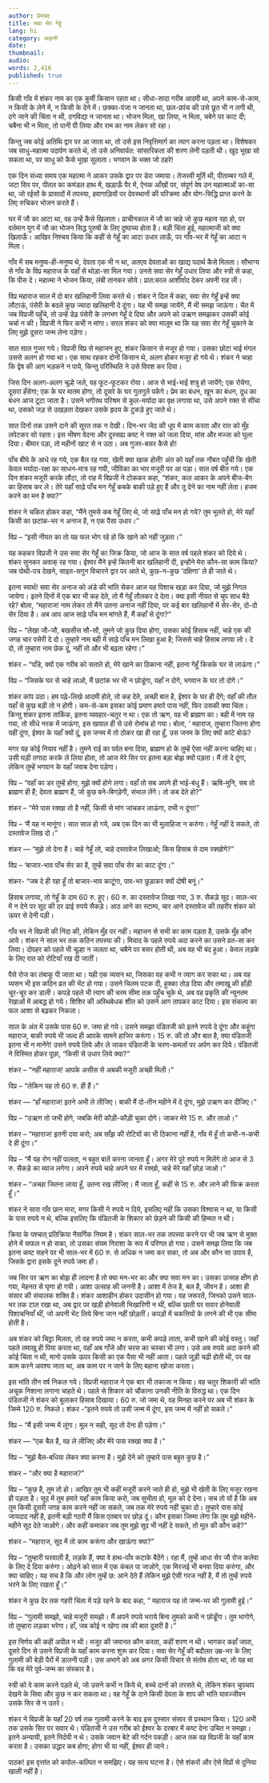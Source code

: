 ```yaml
---
author: प्रेमचंद
title: सवा सेर गेहूं
lang: hi
category: कहानी
date: 
thumbnail: 
audio:
words: 2,416
published: true
---
```


किसी गाँव में शंकर नाम का एक कुर्मी किसान रहता था। सीधा-सादा गरीब आदमी था, अपने काम-से-काम, न किसी के लेने में, न किसी के देने में। छक्का-पंजा न जानता था, छल-प्रपंच की उसे छूत भी न लगी थी, ठगे जाने की चिंता न थी, ठगविद्या न जानता था। भोजन मिला, खा लिया, न मिला, चबेने पर काट दी; चबैना भी न मिला, तो पानी पी लिया और राम का नाम लेकर सो रहा।

किन्तु जब कोई अतिथि द्वार पर आ जाता था, तो उसे इस निवृत्तिमार्ग का त्याग करना पड़ता था। विशेषकर जब साधु-महात्मा पदार्पण करते थे, तो उसे अनिवार्यत: सांसारिकता की शरण लेनी पड़ती थी। खुद भूखा सो सकता था, पर साधु को कैसे भूखा सुलाता। भगवान के भक्त जो ठहरे!

एक दिन संध्या समय एक महात्मा ने आकर उसके द्वार पर डेरा जमाया। तेजस्वी मूर्ति थी, पीताम्बर गले में, जटा सिर पर, पीतल का कमंडल हाथ में, खड़ाऊँ पैर में, ऐनक आँखों पर, संपूर्ण वेष उन महात्माओं का-सा था, जो रईसों के प्रासादों में तपस्या, हवागाड़ियों पर देवस्थानों की परिक्रमा और योग-सिद्धि प्राप्त करने के लिए रुचिकर भोजन करते हैं।

घर में जौ का आटा था, वह उन्हें कैसे खिलाता। प्राचीनकाल में जौ का चाहे जो कुछ महत्व रहा हो, पर वर्तमान युग में जौ का भोजन सिद्ध पुरुषों के लिए दुष्पाच्य होता है। बड़ी चिंता हुई, महात्माजी को क्या खिलाऊँ। आखिर निश्चय किया कि कहीं से गेहूँ का आटा उधार लाऊँ, पर गाँव-भर में गेहूँ का आटा न मिला।

गाँव में सब मनुष्य-ही-मनुष्य थे, देवता एक भी न था, अतएव देवताओं का खाद्य पदार्थ कैसे मिलता। सौभाग्य से गाँव के विप्र महाराज के यहाँ से थोड़ा-सा मिल गया। उनसे सवा सेर गेहूँ उधार लिया और स्त्री से कहा, कि पीस दे। महात्मा ने भोजन किया, लंबी तानकर सोये। प्रात:काल आशीर्वाद देकर अपनी राह ली।

विप्र महाराज साल में दो बार खलिहानी लिया करते थे। शंकर ने दिल में कहा, सवा सेर गेहूँ इन्हें क्या लौटाऊं, पंसेरी के बदले कुछ ज्यादा खलिहानी दे दूंगा। यह भी समझ जायेंगे, मैं भी समझ जाऊंगा। चैत में जब विप्रजी पहुँचे, तो उन्हें डेढ़ पंसेरी के लगभग गेहूँ दे दिया और अपने को उऋण समझकर उसकी कोई चर्चा न की। विप्रजी ने फिर कभी न मांगा। सरल शंकर को क्या मालूम था कि यह सवा सेर गेहूँ चुकाने के लिए मुझे दूसरा जन्म लेना पड़ेगा।

सात साल गुजर गये। विप्रजी विप्र से महाजन हुए, शंकर किसान से मजूर हो गया। उसका छोटा भाई मंगल उससे अलग हो गया था। एक साथ रहकर दोनों किसान थे, अलग होकर मजूर हो गये थे। शंकर ने चाहा कि द्वेष की आग भड़कने न पाये, किन्तु परिस्थिति ने उसे विवश कर दिया।

जिस दिन अलग-अलग चूल्हे जले, वह फूट-फूटकर रोया। आज से भाई-भाई शत्रु हो जायेंगे; एक रोयेगा, दूसरा हँसेगा; एक के घर मातम होगा, तो दूसरे के घर गुलगुले पकेंगे। प्रेम का बंधन, खून का बंधन, दूध का बंधन आज टूटा जाता है। उसने भगीरथ परिश्रम से कुल-मर्यादा का वृक्ष लगाया था, उसे अपने रक्त से सींचा था, उसको जड़ से उखड़ता देखकर उसके हृदय के टुकड़े हुए जाते थे।

सात दिनों तक उसने दाने की सूरत तक न देखी। दिन-भर जेठ की धूप में काम करता और रात को मुँह लपेटकर सो रहता। इस भीषण वेदना और दुस्सह्य कष्ट ने रक्त को जला दिया, मांस और मज्जा को घुला दिया। बीमार पड़ा, तो महीनों खाट से न उठा। अब गुजर-बसर कैसे हो!

पाँच बीघे के आधे रह गये, एक बैल रह गया, खेती क्या खाक होती! अंत को यहाँ तक नौबत पहुँची कि खेती केवल मर्यादा-रक्षा का साधन-मात्र रह गयी, जीविका का भार मजूरी पर आ पड़ा। सात वर्ष बीत गये। एक दिन शंकर मजूरी करके लौटा, तो राह में विप्रजी ने टोककर कहा, “शंकर, कल आकर के अपने बीज-बेंग का हिसाब कर ले। तेरे यहाँ साढ़े पाँच मन गेहूँ कबके बाकी पड़े हुए हैं और तू देने का नाम नहीं लेता। हजम करने का मन है क्या?”

शंकर ने चकित होकर कहा, “मैंने तुमसे कब गेहूँ लिए थे, जो साढ़े पाँच मन हो गये? तुम भूलते हो, मेरे यहाँ किसी का छटांक-भर न अनाज है, न एक पैसा उधार।”

विप्र – “इसी नीयत का तो यह फल भोग रहे हो कि खाने को नहीं जुड़ता।”

यह कहकर विप्रजी ने उस सवा सेर गेहूँ का जिक्र किया, जो आज के सात वर्ष पहले शंकर को दिये थे। शंकर सुनकर अवाक् रह गया। ईश्वर मैंने इन्हें कितनी बार खलिहानी दी, इन्होंने मेरा कौन-सा काम किया? जब पोथी-पत्र देखने, साइत-सगुन विचारने द्वार पर आते थे, कुछ-न-कुछ ‘दक्षिणा’ ले ही जाते थे।

इतना स्वार्थ! सवा सेर अनाज को अंडे की भांति सेकर आज यह पिशाच खड़ा कर दिया, जो मुझे निगल जायेगा। इतने दिनों में एक बार भी कह देते, तो मैं गेहूँ तौलकर दे देता। क्या इसी नीयत से चुप साध बैठे रहे? बोला, “महाराज! नाम लेकर तो मैंने उतना अनाज नहीं दिया, पर कई बार खलिहानों में सेर-सेर, दो-दो सेर दिया है। अब आप आज साढ़े पाँच मन मांगते हैं, मैं कहाँ से दूंगा?”

विप्र – “लेखा जौ-जौ, बखसीस सौ-सौ, तुमने जो कुछ दिया होगा, उसका कोई हिसाब नहीं, चाहे एक की जगह चार पसेरी दे दो। तुम्हारे नाम बही में साढ़े पाँच मन लिखा हुआ है; जिससे चाहे हिसाब लगवा लो। दे दो, तो तुम्हारा नाम छेक दूं, नहीं तो और भी बढ़ता रहेगा।”

शंकर – “पाँडे, क्यों एक गरीब को सताते हो, मेरे खाने का ठिकाना नहीं, इतना गेहूँ किसके घर से लाऊंगा।”

विप्र – “जिसके घर से चाहे लाओ, मैं छटांक भर भी न छोडूंगा, यहाँ न दोगे, भगवान के घर तो दोगे।”

शंकर कांप उठा। हम पढ़े-लिखे आदमी होते, तो कह देते, अच्छी बात है, ईश्वर के घर ही देंगे; वहाँ की तौल यहाँ से कुछ बड़ी तो न होगी। कम-से-कम इसका कोई प्रमाण हमारे पास नहीं, फिर उसकी क्या चिंता। किन्तु शंकर इतना तार्किक, इतना व्यवहार-चतुर न था। एक तो ऋण, वह भी ब्राह्मण का। बही में नाम रह गया, तो सीधे नरक में जाऊंगा, इस खयाल ही से उसे रोमांच हो गया। बोला, ‘ महाराज, तुम्हारा जितना होगा यहीं दूंगा, ईश्वर के यहाँ क्यों दूं, इस जनम में तो ठोकर खा ही रहा हूँ, उस जनम के लिए क्यों कांटे बोऊं? 

मगर यह कोई नियाव नहीं है। तुमने राई का पर्वत बना दिया, ब्राह्मण हो के तुम्हें ऐसा नहीं करना चाहिए था। उसी घड़ी तगादा करके ले लिया होता, तो आज मेरे सिर पर इतना बड़ा बोझ क्यों पड़ता। मैं तो दे दूंगा, लेकिन तुम्हें भगवान के यहाँ जवाब देना पड़ेगा।

विप्र – “वहाँ का डर तुम्हें होगा, मुझे क्यों होने लगा। वहाँ तो सब अपने ही भाई-बंधु हैं। ऋषि-मुनि, सब तो ब्राह्मण ही हैं; देवता ब्राह्मण हैं, जो कुछ बने-बिगड़ेगी, संभाल लेंगे। तो कब देते हो?”

शंकर – “मेरे पास रक्खा तो है नहीं, किसी से मांग जांचकर लाऊंगा, तभी न दूंगा!”

विप्र – ‘मैं यह न मानूंगा। सात साल हो गये, अब एक दिन का भी मुलाहिजा न करुंगा। गेहूँ नहीं दे सकते, तो दस्तावेज लिख दो।”

शंकर — “मुझे तो देना है। चाहे गेहूँ लो, चाहे दस्तावेज लिखाओ; किस हिसाब से दाम रक्खोगे?”

विप्र – ‘बाजार-भाव पाँच सेर का है, तुम्हें सवा पाँच सेर का काट दूंगा।”

शंकर- “जब दे ही रहा हूँ तो बाजार-भाव काटूंगा, पाव-भर छुड़ाकर क्यों दोषी बनूं।”

हिसाब लगाया, तो गेहूँ के दाम 60 रु. हुए। 60 रु. का दस्तावेज लिखा गया, 3 रु. सैकड़े सूद। साल-भर में न देने पर सूद की दर ढाई रुपये सैकड़े। आठ आने का स्टाम्प, चार आने दस्तावेज की तहरीर शंकर को ऊपर से देनी पड़ी।

गाँव भर ने विप्रजी की निंदा की, लेकिन मुँह पर नहीं। महाजन से सभी का काम पड़ता है, उसके मुँह कौन आये। शंकर ने साल भर तक कठिन तपस्या की। मियाद के पहले रुपये अदा करने का उसने व्रत-सा कर लिया। दोपहर को पहले भी चूल्हा न जलता था, चबैने पर बसर होती थी, अब वह भी बंद हुआ। केवल लड़के के लिए रात को रोटियाँ रख दी जातीं।

पैसे रोज का तंबाकू पी जाता था। यही एक व्यसन था, जिसका वह कभी न त्याग कर सका था। अब वह व्यसन भी इस कठिन व्रत की भेंट हो गया। उसने चिलम पटक दी, हुक्का तोड़ दिया और तमाखू की हाँड़ी चूर-चूर कर डाली। कपड़े पहले भी त्याग की चरम सीमा तक पहुँच चुके थे, अब वह प्रकृति की न्यूनतम रेखाओं में आबद्ध हो गये। शिशिर की अस्थिबेधक शीत को उसने आग तापकर काट दिया। इस संकल्प का फल आशा से बढ़कर निकला।

साल के अंत में उसके पास 60 रु. जमा हो गये। उसने समझा पंडितजी को इतने रुपये दे दूंगा और कहूंगा महाराज, बाकी रुपये भी जल्द ही आपके सामने हाजिर करूंगा। 15 रु. की तो और बात है, क्या पंडितजी इतना भी न मानेंगे! उसने रुपये लिये और ले जाकर पंडितजी के चरण-कमलों पर अर्पण कर दिये। पंडितजी ने विस्मित होकर पूछा, “किसी से उधार लिये क्या?”

शंकर – “नहीं महाराज! आपके असीस से अबकी मजूरी अच्छी मिली।”

विप्र – “लेकिन यह तो 60 रु. ही हैं।”

शंकर — “हाँ महाराज! इतने अभी ले लीजिए। बाकी मैं दो-तीन महीने में दे दूंगा, मुझे उऋण कर दीजिए।”

विप्र – “उऋण तो जभी होगे, जबकि मेरी कौड़ी-कौड़ी चुका दोगे। जाकर मेरे 15 रु. और लाओ।”

शंकर – “महाराज! इतनी दया करो; अब साँझ की रोटियों का भी ठिकाना नहीं है, गाँव में हूँ तो कभी-न-कभी दे ही दूंगा।”

विप्र – “मैं यह रोग नहीं पालता, न बहुत बातें करना जानता हूँ। अगर मेरे पूरे रुपये न मिलेंगे तो आज से 3 रु. सैकड़े का ब्याज लगेगा। अपने रुपये चाहे अपने घर में रक्खो, चाहे मेरे यहाँ छोड़ जाओ।”

शंकर – “अच्छा जितना लाया हूँ, उतना रख लीजिए। मैं जाता हूँ, कहीं से 15 रु. और लाने की फिक्र करता हूँ।”

शंकर ने सारा गाँव छान मारा, मगर किसी ने रुपये न दिये, इसलिए नहीं कि उसका विश्वास न था, या किसी के पास रुपये न थे, बल्कि इसलिए कि पंडितजी के शिकार को छेड़ने की किसी की हिम्मत न थी।

क्रिया के पश्चात् प्रतिक्रिया नैसर्गिक नियम है। शंकर साल-भर तक तपस्या करने पर भी जब ऋण से मुक्त होने में सफल न हो सका, तो उसका संयम निराशा के रूप में परिणत हो गया। उसने समझ लिया कि जब इतना कष्ट सहने पर भी साल-भर में 60 रु. से अधिक न जमा कर सका, तो अब और कौन सा उपाय है, जिसके द्वारा इसके दूने रुपये जमा हों।

जब सिर पर ऋण का बोझ ही लादना है तो क्या मन-भर का और क्या सवा मन का। उसका उत्साह क्षीण हो गया, मेहनत से घृणा हो गयी। आशा उत्साह की जननी है। आशा में तेज है, बल है, जीवन है। आशा ही संसार की संचालक शक्ति है। शंकर आशाहीन होकर उदासीन हो गया। वह जरूरतें, जिनको उसने साल-भर तक टाल रखा था, अब द्वार पर खड़ी होनेवाली भिखारिणी न थीं, बल्कि छाती पर सवार होनेवाली पिशाचनियाँ थीं, जो अपनी भेंट लिये बिना जान नहीं छोड़तीं। कपड़ों में चकत्तियों के लगने की भी एक सीमा होती है।

अब शंकर को चिट्ठा मिलता, तो वह रुपये जमा न करता, कभी कपड़े लाता, कभी खाने की कोई वस्तु। जहाँ पहले तमाखू ही पिया करता था, वहाँ अब गाँजे और चरस का चस्का भी लगा। उसे अब रुपये अदा करने की कोई चिंता न थी, मानो उसके ऊपर किसी का एक पैसा भी नहीं आता। पहले जूड़ी चढ़ी होती थी, पर वह काम करने अवश्य जाता था, अब काम पर न जाने के लिए बहाना खोजा करता।

इस भांति तीन वर्ष निकल गये। विप्रजी महाराज ने एक बार भी तकाजा न किया। वह चतुर शिकारी की भांति अचूक निशाना लगाना चाहते थे। पहले से शिकार को चौंकाना उनकी नीति के विरुद्ध था। एक दिन पंडितजी ने शंकर को बुलाकर हिसाब दिखाया। 60 रु. जो जमा थे, वह मिनहा करने पर अब भी शंकर के जिम्मे 120 रु. निकले। शंकर -“इतने रुपये तो उसी जन्म में दूंगा, इस जन्म में नहीं हो सकते।”

विप्र – “मैं इसी जन्म में लूंगा। मूल न सही, सूद तो देना ही पड़ेगा।”

शंकर — “एक बैल है, वह ले लीजिए और मेरे पास रक्खा क्या है।”

विप्र – “मुझे बैल-बधिया लेकर क्या करना है। मुझे देने को तुम्हारे पास बहुत कुछ है।”

शंकर – “और क्या है महाराज?”

विप्र – “कुछ है, तुम तो हो। आखिर तुम भी कहीं मजूरी करने जाते ही हो, मुझे भी खेती के लिए मजूर रखना ही पड़ता है। सूद में तुम हमारे यहाँ काम किया करो, जब सुभीता हो, मूल को दे देना। सच तो यों है कि अब तुम किसी दूसरी जगह काम करने नहीं जा सकते, जब तक मेरे रुपये नहीं चुका दो। तुम्हारे पास कोई जायदाद नहीं है, इतनी बड़ी गठरी मैं किस एतबार पर छोड़ दूं। कौन इसका जिम्मा लेगा कि तुम मुझे महीने-महीने सूद देते जाओगे। और कहीं कमाकर जब तुम मुझे सूद भी नहीं दे सकते, तो मूल की कौन कहे?”

शंकर – “महाराज, सूद में तो काम करूंगा और खाऊंगा क्या?”

विप्र – “तुम्हारी घरवाली है, लड़के हैं, क्या वे हाथ-पाँव कटाके बैठेंगे। रहा मैं, तुम्हें आधा सेर जौ रोज कलेवा के लिए दे दिया करुंगा। ओढ़ने को साल में एक कंबल पा जाओगे, एक मिरजई भी बनवा दिया करुंगा, और क्या चाहिए। यह सच है कि और लोग तुम्हें छ: आने देते हैं लेकिन मुझे ऐसी गरज नहीं है, मैं तो तुम्हें रुपये भरने के लिए रखता हूँ।”

शंकर ने कुछ देर तक गहरी चिंता में पड़े रहने के बाद कहा, ” महाराज यह तो जन्म-भर की गुलामी हुई।”

विप्र – “गुलामी समझो, चाहे मजूरी समझो। मैं अपने रुपये भराये बिना तुमको कभी न छोडूँगा। तुम भागोगे, तो तुम्हारा लड़का भरेगा। हाँ, जब कोई न रहेगा तब की बात दूसरी है।”

इस निर्णय की कहीं अपील न थी। मजूर की जमानत कौन करता, कहीं शरण न थी। भागकर कहाँ जाता, दूसरे दिन से उसने विप्रजी के यहाँ काम करना शुरू कर दिया। सवा सेर गेहूँ की बदौलत उम्र-भर के लिए गुलामी की बेड़ी पैरों में डालनी पड़ी। उस अभागे को अब अगर किसी विचार से संतोष होता था, तो यह था कि वह मेरे पूर्व-जन्म का संस्कार है।

स्त्री को वे काम करने पड़ते थे, जो उसने कभी न किये थे, बच्चे दानों को तरसते थे, लेकिन शंकर चुपचाप देखने के सिवा और कुछ न कर सकता था। वह गेहूँ के दाने किसी देवता के शाप की भांति यावज्जीवन उसके सिर से न उतरे।

शंकर ने विप्रजी के यहाँ 20 वर्ष तक गुलामी करने के बाद इस दुस्सार संसार से प्रस्थान किया। 120 अभी तक उसके सिर पर सवार थे। पंडितजी ने उस गरीब को ईश्वर के दरबार में कष्ट देना उचित न समझा। इतने अन्यायी, इतने निर्दयी न थे। उसके जवान बेटे की गर्दन पकड़ी। आज तक वह विप्रजी के यहाँ काम करता है। उसका उद्धार कब होगा; होगा भी या नहीं, ईश्वर ही जाने।

पाठक! इस वृत्तांत को कपोल-कल्पित न समझिए। यह सत्य घटना है। ऐसे शंकरों और ऐसे विप्रों से दुनिया खाली नहीं है।